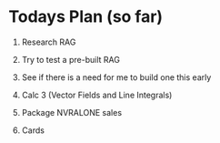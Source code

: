 # Todays Plan (so far)

1. Research RAG

2. Try to test a pre-built RAG

3. See if there is a need for me to build one this early

4. Calc 3 (Vector Fields and Line Integrals)

5. Package NVRALONE sales

6. Cards